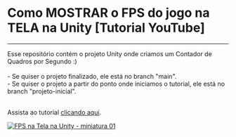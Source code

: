 <h1>Como MOSTRAR o FPS do jogo na TELA na Unity [Tutorial YouTube]</h1>
<hr>
Esse repositório contém o projeto Unity onde criamos um Contador de Quadros por Segundo :)
<br>
<br>
  - Se quiser o projeto finalizado, ele está no branch "main".
<br>
  - Se quiser o projeto a partir do ponto onde iniciamos o tutorial, ele está no branch "projeto-inicial".
<br>
<br>

Assista ao tutorial <a href="https://youtu.be/SfwW3Bk_H_8">clicando aqui</a>.

<a href="https://youtu.be/SfwW3Bk_H_8">![FPS na Tela na Unity - miniatura 01](https://github.com/GabrielChiarelli/tutorial-mostrar-fps-na-tela-projeto-unity/assets/102618272/7fd7feeb-565d-4134-b880-d99d02c58feb)</a>
